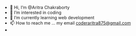 - 👋 Hi, I’m @Aritra Chakraborty
- 👀 I’m interested in coding
- 🌱 I’m currently learning web development
- 📫 How to reach me ... my email coderaritra875@gmail.com
- 

<!---
Aritra-121/Aritra-121 is a ✨ special ✨ repository because its `README.md` (this file) appears on your GitHub profile.
You can click the Preview link to take a look at your changes.
--->
